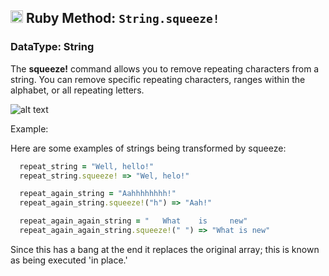 ## <img src="https://avatars2.githubusercontent.com/u/210414?v=4&s=200" height="20px"> Ruby Method: `String.squeeze!`

### **DataType: String**

The **squeeze!** command allows you to remove repeating characters from a string. You can remove specific repeating characters, ranges within the alphabet, or all repeating letters.

![alt text](https://media.giphy.com/media/I8zGepJNKOGL6/giphy.gif)

Example:

Here are some examples of strings being transformed by squeeze:

```ruby
  repeat_string = "Well, hello!"
  repeat_string.squeeze! => "Wel, helo!"

  repeat_again_string = "Aahhhhhhhh!"
  repeat_again_string.squeeze!("h") => "Aah!"

  repeat_again_again_string = "   What    is     new"
  repeat_again_again_string.squeeze!(" ") => "What is new"

```

Since this has a bang at the end it replaces the original array; this is known as being executed 'in place.'
